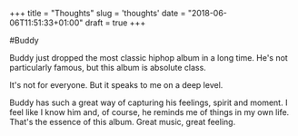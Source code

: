 +++
title = "Thoughts"
slug = 'thoughts'
date = "2018-06-06T11:51:33+01:00"
draft = true
+++

#Buddy

Buddy just dropped the most classic hiphop album in a long time. He's not particularly famous, but this album is absolute class.

It's not for everyone. But it speaks to me on a deep level.

Buddy has such a great way of capturing his feelings, spirit and moment. I feel like I know him and, of course, he reminds me of things in my own life. That's the essence of this album. Great music, great feeling.

